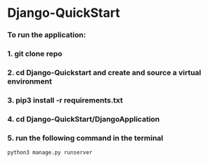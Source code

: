 # Django-QuickStart

### To run the application:

### 1. git clone repo

### 2. cd Django-Quickstart and create and source a virtual environment

### 3. pip3 install -r requirements.txt

### 4. cd Django-QuickStart/DjangoApplication

### 5. run the following command in the terminal

```
python3 manage.py runserver
```

